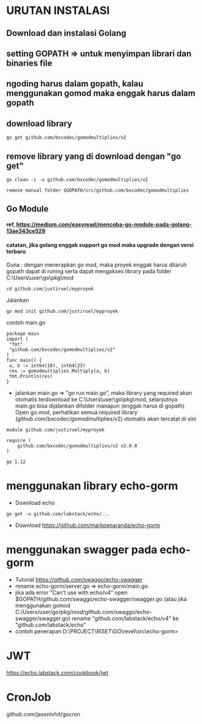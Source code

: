 # URUTAN INSTALASI
## Download dan instalasi Golang
## setting GOPATH => untuk menyimpan librari dan binaries file
## ngoding harus dalam gopath, kalau menggunakan gomod maka enggak harus dalam gopath



## download library
```
go get github.com/bxcodec/gomodmultiplies/v2
```
## remove library yang di download dengan "go get"
```
go clean -i -x github.com/bxcodec/gomodmultiplies/v2
```
```
remove manual folder $GOPATH/src/github.com/bxcodec/gomodmultiplies
```

## Go Module
#### ref, https://medium.com/easyread/mencoba-go-module-pada-golang-13ae343ce529
#### catatan, jika golang enggak support go mod maka upgrade dengan versi terbaru
Guna : dengan menerapkan go mod, maka proyek enggak harus ditaruh gopath dapat di runing serta dapat mengakses library pada folder C:\Users\user\go\pkg\mod

```
cd github.com/justiruel/myproyek
```
Jalankan
```
go mod init github.com/justiruel/myproyek
```
contoh main.go
```
package main
import (
 "fmt"
 "github.com/bxcodec/gomodmultiplies/v2"
)
func main() {
 a, b := int64(10), int64(23)
 res := gomodmultiplies.Multiply(a, b)
 fmt.Println(res)
}
```
- jalankan main.go => "go run main.go", maka library yang required akan otomatis terdownload ke C:\Users\user\go\pkg\mod, selanjutnya main.go bisa dijalankan difolder manapun (enggak harus di gopath)
Open go.mod, perhatikan semua required library (github.com/bxcodec/gomodmultiplies/v2) otomatis akan  tercatat di sini
```
module github.com/justiruel/myproyek

require (
	github.com/bxcodec/gomodmultiplies/v2 v2.0.0
)

go 1.12
```
# menggunakan library echo-gorm 
- Download echo
```
go get -u github.com/labstack/echo/...
```
- Download https://github.com/markpenaranda/echo-gorm

# menggunakan swagger pada echo-gorm
- Tutorial https://github.com/swaggo/echo-swagger
- rename echo-gorm/server.go => echo-gorm/main.go 
- jika ada error "Can't use with echo/v4" open $GOPATH/github.com/swaggo/echo-swagger/swagger.go (atau jika menggunakan gomod C:/Users/user/go/pkg/mod/github.com/swaggo/echo-swagger/swagger.go) rename "github.com/labstack/echo/v4" ke "github.com/labstack/echo"
- contoh penerapan D:\PROJECT\RISET\GO\revel\src\echo-gorm>

# JWT
https://echo.labstack.com/cookbook/jwt

# CronJob
github.com/jasonlvhit/gocron
